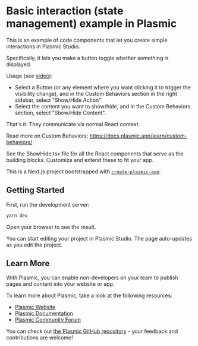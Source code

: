 # Basic interaction (state management) example in Plasmic

This is an example of code components that let you create simple interactions in Plasmic Studio.

Specifically, it lets you make a button toggle whether something is displayed.

Usage (see [video](https://youtu.be/hWLKyPKnOTc)):

- Select a Button (or any element where you want clicking it to trigger the visibility change), and in the Custom Behaviors section in the right sidebar, select "Show/Hide Action"
- Select the content you want to show/hide, and in the Custom Behaviors section, select "Show/Hide Content".

That's it. They communicate via normal React context.

Read more on Custom Behaviors: https://docs.plasmic.app/learn/custom-behaviors/

See the ShowHide.tsx file for all the React components that serve as the building blocks.
Customize and extend these to fit your app.

This is a Next.js project bootstrapped with [`create-plasmic-app`](https://www.npmjs.com/package/create-plasmic-app).

## Getting Started

First, run the development server:

```bash
yarn dev
```

Open your browser to see the result.

You can start editing your project in Plasmic Studio. The page auto-updates as you edit the project.

## Learn More

With Plasmic, you can enable non-developers on your team to publish pages and content into your website or app.

To learn more about Plasmic, take a look at the following resources:

- [Plasmic Website](https://www.plasmic.app/)
- [Plasmic Documentation](https://docs.plasmic.app/learn/)
- [Plasmic Community Forum](https://forum.plasmic.app/)

You can check out [the Plasmic GitHub repository](https://github.com/plasmicapp/plasmic) - your feedback and contributions are welcome!
